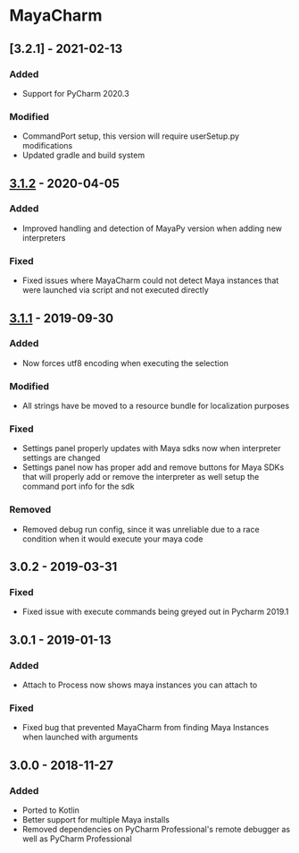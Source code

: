 # MayaCharm

## [3.2.1] - 2021-02-13
### Added
- Support for PyCharm 2020.3
### Modified
- CommandPort setup, this version will require userSetup.py modifications
- Updated gradle and build system

## [3.1.2] - 2020-04-05
### Added
- Improved handling and detection of MayaPy version when adding new interpreters

### Fixed
- Fixed issues where MayaCharm could not detect Maya instances that were launched via script and not executed directly

## [3.1.1] - 2019-09-30
### Added
- Now forces utf8 encoding when executing the selection

### Modified
- All strings have be moved to a resource bundle for localization purposes

### Fixed
- Settings panel properly updates with Maya sdks now when interpreter settings are changed
- Settings panel now has proper add and remove buttons for Maya SDKs that will properly add or remove the interpreter as well setup the command port info for the sdk

### Removed
- Removed debug run config, since it was unreliable due to a race condition when it would execute your maya code

## 3.0.2 - 2019-03-31
### Fixed
- Fixed issue with execute commands being greyed out in Pycharm 2019.1

## 3.0.1 - 2019-01-13
### Added
- Attach to Process now shows maya instances you can attach to

### Fixed
- Fixed bug that prevented MayaCharm from finding Maya Instances when launched with arguments

## 3.0.0 - 2018-11-27
### Added
- Ported to Kotlin
- Better support for multiple Maya installs
- Removed dependencies on PyCharm Professional's remote debugger as well as PyCharm Professional

[3.1.2]: https:https://github.com/cmcpasserby/MayaCharm/releases/tag/v3.1.2
[3.1.1]: https://github.com/cmcpasserby/MayaCharm/releases/tag/v3.1.1
[3.0.0]: https://github.com/cmcpasserby/MayaCharm/releases/tag/v3.0.0
